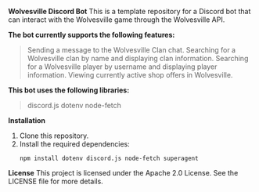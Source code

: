 **Wolvesville Discord Bot**
This is a template repository for a Discord bot that can interact with the Wolvesville game through the Wolvesville API.

**The bot currently supports the following features:**

> Sending a message to the Wolvesville Clan chat.
> Searching for a Wolvesville clan by name and displaying clan information.
> Searching for a Wolvesville player by username and displaying player information.
> Viewing currently active shop offers in Wolvesville.

**This bot uses the following libraries:**

> discord.js
> dotenv
> node-fetch

**Installation**

1. Clone this repository.
2. Install the required dependencies:
   ```
   npm install dotenv discord.js node-fetch superagent
   ```
<!-- end list -->

**License**
This project is licensed under the Apache 2.0 License. See the LICENSE file for more details.
